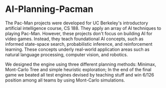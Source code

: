 # AI-Planning-Pacman

The Pac-Man projects were developed for UC Berkeley's introductory artificial intelligence course, CS 188. They apply an array of AI techniques to playing Pac-Man. However, these projects don't focus on building AI for video games. Instead, they teach foundational AI concepts, such as informed state-space search, probabilistic inference, and reinforcement learning. These concepts underly real-world application areas such as natural language processing, computer vision, and robotics.

We designed the engine using three different planning methods: Minimax, Mont-Carlo Tree and simple heuristic exploration;
In the end of the final game we beated all test engines devised by teaching stuff and win 6/126 position among all teams by using Mont-Carlo simulations.
